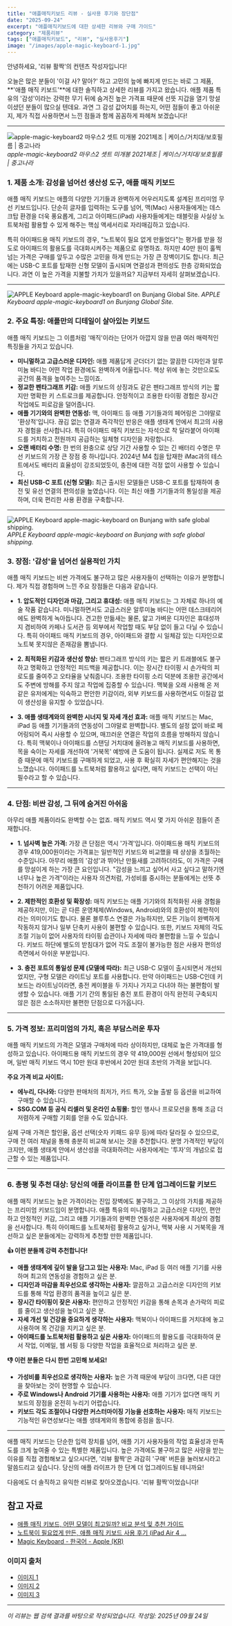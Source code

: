 ```yaml
---
title: "애플매직키보드 리뷰 - 실사용 후기와 장단점"
date: "2025-09-24"
excerpt: "애플매직키보드에 대한 상세한 리뷰와 구매 가이드"
category: "제품리뷰"
tags: ["애플매직키보드", "리뷰", "실사용후기"]
image: "/images/apple-magic-keyboard-1.jpg"
---
```


안녕하세요, '리뷰 활짝'의 컨텐츠 작성자입니다!

오늘은 많은 분들이 '이걸 사? 말아?' 하고 고민의 늪에 빠지게 만드는 바로 그 제품, **'애플 매직 키보드'**에 대한 솔직하고 상세한 리뷰를 가지고 왔습니다. 애플 제품 특유의 '감성'이라는 강력한 무기 뒤에 숨겨진 높은 가격표 때문에 선뜻 지갑을 열기 망설이셨던 분들이 많으실 텐데요. 과연 그 감성 값어치를 하는지, 어떤 점들이 좋고 아쉬운지, 제가 직접 사용하면서 느낀 점들과 함께 꼼꼼하게 파헤쳐 보겠습니다!

---

![apple-magic-keyboard2 마우스2 셋트 미개봉 2021제조 | 케이스/거치대/보호필름 | 중고나라](/images/apple-magic-keyboard-1.jpg)
_apple-magic-keyboard2 마우스2 셋트 미개봉 2021제조 | 케이스/거치대/보호필름 | 중고나라_

### 1. 제품 소개: 감성을 넘어선 생산성 도구, 애플 매직 키보드

애플 매직 키보드는 애플의 다양한 기기들과 완벽하게 어우러지도록 설계된 프리미엄 무선 키보드입니다. 단순히 글자를 입력하는 도구를 넘어, 맥(Mac) 사용자들에게는 데스크탑 환경을 더욱 풍요롭게, 그리고 아이패드(iPad) 사용자들에게는 태블릿을 사실상 노트북처럼 활용할 수 있게 해주는 핵심 액세서리로 자리매김하고 있습니다.

특히 아이패드용 매직 키보드의 경우, "노트북이 필요 없게 만들었다"는 평가를 받을 정도로 아이패드의 활용도를 극대화시켜주는 제품으로 유명하죠. 하지만 40만 원이 훌쩍 넘는 가격은 구매를 앞두고 수많은 고민을 하게 만드는 가장 큰 장벽이기도 합니다. 최근에는 USB-C 포트를 탑재한 신형 모델이 출시되며 연결성과 편의성도 한층 강화되었습니다. 과연 이 높은 가격을 지불할 가치가 있을까요? 지금부터 자세히 살펴보겠습니다.

---

![APPLE Keyboard apple-magic-keyboard1 on Bunjang Global Site.](/images/apple-magic-keyboard-2.jpg)
_APPLE Keyboard apple-magic-keyboard1 on Bunjang Global Site._

### 2. 주요 특징: 애플만의 디테일이 살아있는 키보드

애플 매직 키보드는 그 이름처럼 '매직'이라는 단어가 아깝지 않을 만큼 여러 매력적인 특징들을 가지고 있습니다.

- **미니멀하고 고급스러운 디자인:** 애플 제품답게 군더더기 없는 깔끔한 디자인과 알루미늄 바디는 어떤 작업 환경에도 완벽하게 어울립니다. 책상 위에 놓는 것만으로도 공간의 품격을 높여주는 느낌이죠.
- **정교한 펜타그래프 키감:** 애플 키보드의 상징과도 같은 펜타그래프 방식의 키는 짧지만 명확한 키 스트로크를 제공합니다. 안정적이고 조용한 타이핑 경험은 장시간 작업에도 피로감을 덜어줍니다.
- **애플 기기와의 완벽한 연동성:** 맥, 아이패드 등 애플 기기들과의 페어링은 그야말로 '환상적'입니다. 끊김 없는 연결과 즉각적인 반응은 애플 생태계 안에서 최고의 사용자 경험을 선사합니다. 특히 아이패드 매직 키보드는 자석으로 착 달라붙어 아이패드를 거치하고 전원까지 공급하는 일체형 디자인을 자랑합니다.
- **오랜 배터리 수명:** 한 번의 완충으로 상당 기간 사용할 수 있는 긴 배터리 수명은 무선 키보드의 가장 큰 장점 중 하나입니다. 2024년 M4 칩을 탑재한 iMac과의 테스트에서도 배터리 효율성이 강조되었듯이, 충전에 대한 걱정 없이 사용할 수 있습니다.
- **최신 USB-C 포트 (신형 모델):** 최근 출시된 모델들은 USB-C 포트를 탑재하여 충전 및 유선 연결의 편의성을 높였습니다. 이는 최신 애플 기기들과의 통일성을 제공하며, 더욱 편리한 사용 환경을 구축합니다.

---

![APPLE Keyboard apple-magic-keyboard on Bunjang with safe global shipping.](/images/apple-magic-keyboard-3.jpg)
_APPLE Keyboard apple-magic-keyboard on Bunjang with safe global shipping._

### 3. 장점: '감성'을 넘어선 실용적인 가치

애플 매직 키보드는 비싼 가격에도 불구하고 많은 사용자들이 선택하는 이유가 분명합니다. 제가 직접 경험하며 느낀 주요 장점들은 다음과 같습니다.

- **1. 압도적인 디자인과 마감, 그리고 휴대성:**
  애플 매직 키보드는 그 자체로 하나의 예술 작품 같습니다. 미니멀하면서도 고급스러운 알루미늄 바디는 어떤 데스크테리어에도 완벽하게 녹아듭니다. 견고한 만듦새는 물론, 얇고 가벼운 디자인은 휴대성까지 겸비하여 카페나 도서관 등 외부에서 작업할 때도 부담 없이 들고 다닐 수 있습니다. 특히 아이패드 매직 키보드의 경우, 아이패드와 결합 시 일체감 있는 디자인으로 노트북 못지않은 존재감을 뽐냅니다.

- **2. 최적화된 키감과 생산성 향상:**
  펜타그래프 방식의 키는 짧은 키 트래블에도 불구하고 명확하고 안정적인 피드백을 제공합니다. 이는 장시간 타이핑 시 손가락의 피로도를 줄여주고 오타율을 낮춰줍니다. 조용한 타이핑 소리 덕분에 조용한 공간에서도 주변에 방해를 주지 않고 작업에 집중할 수 있습니다. 맥북을 오래 사용해 온 저 같은 유저에게는 익숙하고 편안한 키감이라, 외부 키보드를 사용하면서도 이질감 없이 생산성을 유지할 수 있었습니다.

- **3. 애플 생태계와의 완벽한 시너지 및 자세 개선 효과:**
  애플 매직 키보드는 Mac, iPad 등 애플 기기들과의 연동성이 그야말로 완벽합니다. 별도의 설정 없이 바로 페어링되어 즉시 사용할 수 있으며, 매끄러운 연결은 작업의 흐름을 방해하지 않습니다. 특히 맥북이나 아이패드를 스탠딩 거치대에 올려놓고 매직 키보드를 사용하면, 목을 숙이는 자세를 개선하여 '거북목' 예방에 큰 도움이 됩니다. 실제로 저도 목 통증 때문에 매직 키보드를 구매하게 되었고, 사용 후 확실히 자세가 편안해지는 것을 느꼈습니다. 아이패드를 노트북처럼 활용하고 싶다면, 매직 키보드는 선택이 아닌 필수라고 할 수 있습니다.

---

### 4. 단점: 비싼 감성, 그 뒤에 숨겨진 아쉬움

아무리 애플 제품이라도 완벽할 수는 없죠. 매직 키보드 역시 몇 가지 아쉬운 점들이 존재합니다.

- **1. 넘사벽 높은 가격:**
  가장 큰 단점은 역시 '가격'입니다. 아이패드용 매직 키보드의 경우 419,000원이라는 가격표는 일반적인 키보드와 비교했을 때 상상을 초월하는 수준입니다. 아무리 애플의 '감성'과 뛰어난 만듦새를 고려하더라도, 이 가격은 구매를 망설이게 하는 가장 큰 요인입니다. "감성을 느끼고 싶어서 사고 싶다고 말하기엔 너무나 높은 가격"이라는 사용자 의견처럼, 가성비를 중시하는 분들에게는 선뜻 추천하기 어려운 제품입니다.

- **2. 제한적인 호환성 및 확장성:**
  매직 키보드는 애플 기기와의 최적화된 사용 경험을 제공하지만, 이는 곧 다른 운영체제(Windows, Android)와의 호환성이 제한적이라는 의미이기도 합니다. 물론 블루투스 연결은 가능하지만, 모든 기능이 완벽하게 작동하지 않거나 일부 단축키 사용이 불편할 수 있습니다. 또한, 키보드 자체의 각도 조절 기능이 없어 사용자의 타이핑 습관이나 자세에 따라 불편함을 느낄 수 있습니다. 키보드 하단에 별도의 받침대가 없어 각도 조절이 불가능한 점은 사용자 편의성 측면에서 아쉬운 부분입니다.

- **3. 충전 포트의 통일성 문제 (모델에 따라):**
  최근 USB-C 모델이 출시되면서 개선되었지만, 구형 모델은 라이트닝 포트를 사용합니다. 만약 아이패드는 USB-C인데 키보드는 라이트닝이라면, 충전 케이블을 두 가지나 가지고 다녀야 하는 불편함이 발생할 수 있습니다. 애플 기기 간의 통일된 충전 포트 환경이 아직 완전히 구축되지 않은 점은 소소하지만 불편한 단점으로 다가옵니다.

---

### 5. 가격 정보: 프리미엄의 가치, 혹은 부담스러운 투자

애플 매직 키보드의 가격은 모델과 구매처에 따라 상이하지만, 대체로 높은 가격대를 형성하고 있습니다. 아이패드용 매직 키보드의 경우 약 419,000원 선에서 형성되어 있으며, 일반 매직 키보드 역시 10만 원대 후반에서 20만 원대 초반의 가격을 보입니다.

**주요 가격 비교 사이트:**

- **에누리, 다나와:** 다양한 판매처의 최저가, 카드 특가, 오늘 출발 등 옵션을 비교하여 구매할 수 있습니다.
- **SSG.COM 등 공식 리셀러 및 온라인 쇼핑몰:** 할인 행사나 프로모션을 통해 조금 더 저렴하게 구매할 기회를 얻을 수도 있습니다.

실제 구매 가격은 할인율, 옵션 선택(숫자 키패드 유무 등)에 따라 달라질 수 있으므로, 구매 전 여러 채널을 통해 충분히 비교해 보시는 것을 추천합니다. 분명 가격적인 부담이 크지만, 애플 생태계 안에서 생산성을 극대화하려는 사용자에게는 '투자'의 개념으로 접근할 수 있는 제품입니다.

---

### 6. 총평 및 추천 대상: 당신의 애플 라이프를 한 단계 업그레이드할 키보드

애플 매직 키보드는 높은 가격이라는 진입 장벽에도 불구하고, 그 이상의 가치를 제공하는 프리미엄 키보드임이 분명합니다. 애플 특유의 미니멀하고 고급스러운 디자인, 편안하고 안정적인 키감, 그리고 애플 기기들과의 완벽한 연동성은 사용자에게 최상의 경험을 선사합니다. 특히 아이패드를 노트북처럼 활용하고 싶거나, 맥북 사용 시 거북목을 개선하고 싶은 분들에게는 강력하게 추천할 만한 제품입니다.

**👍 이런 분들께 강력 추천합니다!**

- **애플 생태계에 깊이 발을 담그고 있는 사용자:** Mac, iPad 등 여러 애플 기기를 사용하며 최고의 연동성을 경험하고 싶은 분.
- **디자인과 마감을 최우선으로 생각하는 사용자:** 깔끔하고 고급스러운 디자인의 키보드를 통해 작업 환경의 품격을 높이고 싶은 분.
- **장시간 타이핑이 잦은 사용자:** 편안하고 안정적인 키감을 통해 손목과 손가락의 피로를 줄이고 생산성을 높이고 싶은 분.
- **자세 개선 및 건강을 중요하게 생각하는 사용자:** 맥북이나 아이패드를 거치대에 놓고 사용하며 목 건강을 지키고 싶은 분.
- **아이패드를 노트북처럼 활용하고 싶은 사용자:** 아이패드의 활용도를 극대화하여 문서 작업, 이메일, 웹 서핑 등 다양한 작업을 효율적으로 처리하고 싶은 분.

**👎 이런 분들은 다시 한번 고민해 보세요!**

- **가성비를 최우선으로 생각하는 사용자:** 높은 가격 때문에 부담이 크다면, 다른 대안을 찾아보는 것이 현명할 수 있습니다.
- **주로 Windows나 Android 기기를 사용하는 사용자:** 애플 기기가 없다면 매직 키보드의 장점을 온전히 누리기 어렵습니다.
- **키보드 각도 조절이나 다양한 커스터마이징 기능을 선호하는 사용자:** 매직 키보드는 기능적인 유연성보다는 애플 생태계와의 통합에 중점을 둡니다.

---

애플 매직 키보드는 단순한 입력 장치를 넘어, 애플 기기 사용자들의 작업 효율성과 만족도를 크게 높여줄 수 있는 특별한 제품입니다. 높은 가격에도 불구하고 많은 사랑을 받는 이유를 직접 경험해보고 싶으시다면, '리뷰 활짝'은 과감히 '구매' 버튼을 눌러보시라고 말씀드리고 싶습니다. 당신의 애플 라이프가 한 단계 더 업그레이드될 테니까요!

다음에도 더 솔직하고 유익한 리뷰로 찾아오겠습니다. '리뷰 활짝'이었습니다!

## 참고 자료

- [애플 매직 키보드, 어떤 모델이 최고일까? 비교 분석 및 추천 가이드](https://whatisitit.tistory.com/entry/애플-매직-키보드-어떤-모델이-최고일까-비교-분석-및-추천-가이드)
- [노트북이 필요없게 만든, 애플 매직 키보드 사용 후기 (iPad Air 4 ...](https://blog.naver.com/moonggle_/223949120412)
- [Magic Keyboard - 한국어 - Apple (KR)](https://www.apple.com/kr/shop/product/MXCL3KH/A/magic-keyboard-usb-c-한국어)

### 이미지 출처

- [이미지 1](https://cafeptthumb-phinf.pstatic.net/MjAyMTA5MTJfMTQg/MDAxNjMxNDIxNjU0NTY4._AMtu1QMm74hQHTKSKzCtrpyTLMZFYBirsBER_XONZYg.Nkudd5loKfTaBkwFYDbxOEcKXA1P-NDPr4qYiGCFarIg.JPEG/IMG_4296.jpg?type=w800)
- [이미지 2](https://media.bunjang.co.kr/product/222847079_8_1682989405_w1500.jpg)
- [이미지 3](https://media.bunjang.co.kr/product/182696962_1_1647846722_w840.jpg)

---

_이 리뷰는 웹 검색 결과를 바탕으로 작성되었습니다._
_작성일: 2025년 09월 24일_
